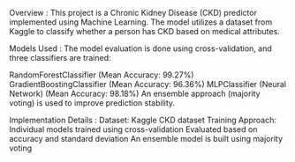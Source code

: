 Overview :
This project is a Chronic Kidney Disease (CKD) predictor implemented using Machine Learning. The model utilizes a dataset from Kaggle to classify whether a person has CKD based on medical attributes.

Models Used :
The model evaluation is done using cross-validation, and three classifiers are trained:

RandomForestClassifier (Mean Accuracy: 99.27%)
GradientBoostingClassifier (Mean Accuracy: 96.36%)
MLPClassifier (Neural Network) (Mean Accuracy: 98.18%)
An ensemble approach (majority voting) is used to improve prediction stability.

Implementation Details :
Dataset: Kaggle CKD dataset
Training Approach:
Individual models trained using cross-validation
Evaluated based on accuracy and standard deviation
An ensemble model is built using majority voting
